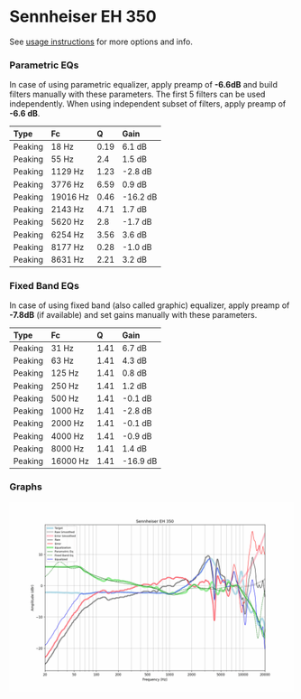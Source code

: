 # Sennheiser EH 350
See [usage instructions](https://github.com/jaakkopasanen/AutoEq#usage) for more options and info.

### Parametric EQs
In case of using parametric equalizer, apply preamp of **-6.6dB** and build filters manually
with these parameters. The first 5 filters can be used independently.
When using independent subset of filters, apply preamp of **-6.6 dB**.

| Type    | Fc       |    Q | Gain     |
|:--------|:---------|:-----|:---------|
| Peaking | 18 Hz    | 0.19 | 6.1 dB   |
| Peaking | 55 Hz    | 2.4  | 1.5 dB   |
| Peaking | 1129 Hz  | 1.23 | -2.8 dB  |
| Peaking | 3776 Hz  | 6.59 | 0.9 dB   |
| Peaking | 19016 Hz | 0.46 | -16.2 dB |
| Peaking | 2143 Hz  | 4.71 | 1.7 dB   |
| Peaking | 5620 Hz  | 2.8  | -1.7 dB  |
| Peaking | 6254 Hz  | 3.56 | 3.6 dB   |
| Peaking | 8177 Hz  | 0.28 | -1.0 dB  |
| Peaking | 8631 Hz  | 2.21 | 3.2 dB   |

### Fixed Band EQs
In case of using fixed band (also called graphic) equalizer, apply preamp of **-7.8dB**
(if available) and set gains manually with these parameters.

| Type    | Fc       |    Q | Gain     |
|:--------|:---------|:-----|:---------|
| Peaking | 31 Hz    | 1.41 | 6.7 dB   |
| Peaking | 63 Hz    | 1.41 | 4.3 dB   |
| Peaking | 125 Hz   | 1.41 | 0.8 dB   |
| Peaking | 250 Hz   | 1.41 | 1.2 dB   |
| Peaking | 500 Hz   | 1.41 | -0.1 dB  |
| Peaking | 1000 Hz  | 1.41 | -2.8 dB  |
| Peaking | 2000 Hz  | 1.41 | -0.1 dB  |
| Peaking | 4000 Hz  | 1.41 | -0.9 dB  |
| Peaking | 8000 Hz  | 1.41 | 1.4 dB   |
| Peaking | 16000 Hz | 1.41 | -16.9 dB |

### Graphs
![](./Sennheiser%20EH%20350.png)